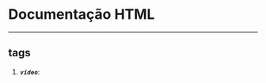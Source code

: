 # Documentação HTML
___


## tags
<ol>
<li>
<strong><em><code>video</code></em></strong>:
</li> 
</ol>



